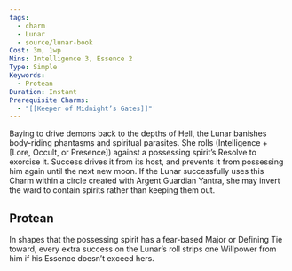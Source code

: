 ```yaml
---
tags:
  - charm
  - Lunar
  - source/lunar-book
Cost: 3m, 1wp
Mins: Intelligence 3, Essence 2
Type: Simple
Keywords:
  - Protean
Duration: Instant
Prerequisite Charms:
  - "[[Keeper of Midnight’s Gates]]"
---
```

Baying to drive demons back to the depths of Hell, the Lunar banishes body-riding phantasms and spiritual parasites. She rolls (Intelligence + [Lore, Occult, or Presence]) against a possessing spirit’s Resolve to exorcise it. Success drives it from its host, and prevents it from possessing him again until the next new moon. If the Lunar successfully uses this Charm within a circle created with Argent Guardian Yantra, she may invert the ward to contain spirits rather than keeping them out. 
## Protean 

In shapes that the possessing spirit has a fear-based Major or Defining Tie toward, every extra success on the Lunar’s roll strips one Willpower from him if his Essence doesn’t exceed hers.